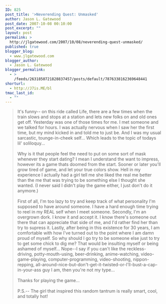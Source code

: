 ```yaml
---
ID: 825
post_title: '>Neverending Quest: Unmasked'
author: Jason L. Gatewood
post_date: 2007-10-08 00:10:00
post_excerpt: ""
layout: post
permalink: >
  http://jlgatewood.com/2007/10/08/neverending-quest-unmasked/
published: true
blogger_blog:
  - www.jlgatewood.com
blogger_author:
  - Jason L. Gatewood
blogger_permalink:
  - >
    /feeds/2631850721828837457/posts/default/7876338162369648441
shorturl:
  - http://J7is.ME/bl
tmac_last_id:
  - ""
---
```

>It's funny-- on this ride called Life, there are a few times when the train slows and stops at a station and lets new folks on and old ones get off.  Yesterday was one of those times for me.  I met someone and we talked for hours.  I was actually nervous when I saw her the first time, but my mind kicked in and told me to just be.  And I was my usual sarcastic, tounge-in-cheek self...  Which leads to the topic of todays lil' soliloquy...<br /><br />Why is it that people feel the need to put on some sort of mask whenever they start dating?  I mean I understand the want to impress, however its a game thats doomed from the start.  Sooner or later you'll grow tired of game, and let your true colors show.  Hell in my experience I actually had a girl tell me she liked the real me better than the me that was trying to be something else I thought she wanted.  (I never said I didn't play the game either, I just don't do it anymore.)<br /><br />First of all, I'm too lazy to try and keep track of what personality I'm supposed to have around someone.  I have a hard enough time trying to reel in my REAL self when I meet someone.  Secondly, I'm an overgrown dork.  I know it and accept it.  I know there's someone out there that can appreciate that side of me, and I'd rather find her than try to supress it.  Lastly, after being in this existence for 30 years, I am comfortable with how I've turned out to the point where I am damn proud of myself.  So why should I go try to be someone else just to try to get some chick to dig me?  That would be insulting myself or being ashamed of myself...  Nope--I say if you can't like the reckless-driving, potty-mouth-using, beer-drinking, anime-watching, video-game-playing, computer-programming, video-shooting, nippon-repping, all-around-nice-but-don't-get-it-twisted-or-I'll-bust-a-cap-in-your-ass guy I am, then you're not my type...<br /><br />Thanks for playing the game...<br /><br />P.S.-- The girl that inspired this random tantrum is really smart, cool, and totally hot!